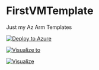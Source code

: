 # FirstVMTemplate
Just my Az Arm Templates

[![Deploy to Azure](https://aka.ms/deploytoazurebutton)](https://portal.azure.com/#create/Microsoft.Template/uri/https%3A%2F%2Fraw.githubusercontent.com%2Fsteveramos21%2FAZTemplates%2Fmain%2FWindowsVMTemplates%2FFirstVMTemplate.json
)

[![Visualize to](https://aka.ms/deploytoazurebutton)](http://armviz.io/#/?load=https%3A%2F%2Fraw.githubusercontent.com%2Fsteveramos21%2FAZTemplates%2Fmain%2FWindowsVMTemplates%2FFirstVMTemplate.json
)

[![Visualize](https://aka.ms/deploytoazurebutton)](http://armviz.io/#/?load=https%3A%2F%2Fraw.githubusercontent.com%2Fsteveramos21%2FAZTemplates%2Fmain%2FWindowsVMTemplates%2FFirstVMTemplate.json
)
